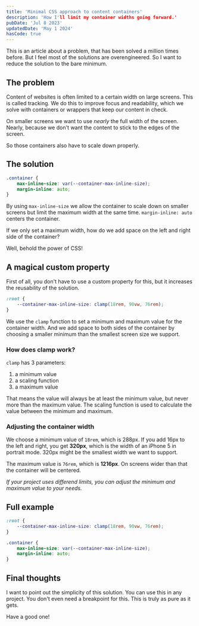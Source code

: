 ```yaml
---
title: 'Minimal CSS approach to content containers'
description: 'How I'll limit my container widths going forward.'
pubDate: 'Jul 8 2023'
updatedDate: 'May 1 2024'
hasCode: true
---
```


This is an article about a problem, that has been solved a million times before.
But I feel most of the solutions are overengineered.
So I want to reduce the solution to the bare minimum.

## The problem

Content of websites is often limited to a certain width on large screens. This is called tracking.
We do this to improve focus and readability, which we solve with containers or wrappers that keep our content in check.

On smaller screens we want to use _nearly_ the full width of the screen.
Nearly, because we don't want the content to stick to the edges of the screen.

So those containers also have to scale down properly.

## The solution

```css
.container {
	max-inline-size: var(--container-max-inline-size);
	margin-inline: auto;
}
```

By using `max-inline-size` we allow the container to scale down on smaller screens but limit the maximum width at the same time. `margin-inline: auto` centers the container.

If we only set a maximum width, how do we add space on the left and right side of the container?

Well, behold the power of CSS!

## A magical custom property

First of all, you don't have to use a custom property for this, but it increases the reusability of the solution.

```css
:root {
	--container-max-inline-size: clamp(18rem, 90vw, 76rem);
}
```

We use the `clamp` function to set a minimum and maximum value for the container width.
And we add space to both sides of the container by choosing a smaller minimum than the smallest screen size we support.

### How does clamp work?

`clamp` has 3 parameters:

1. a minimum value
1. a scaling function
1. a maximum value

That means the value will always be at least the minimum value, but never more than the maximum value.
The scaling function is used to calculate the value between the minimum and maximum.

### Adjusting the container width

We choose a minimum value of `18rem`, which is 288px. If you add 16px to the left and right, you get **320px**, which is the width of an iPhone 5 in portrait mode. 320px might be the smallest width we want to support.

The maximum value is `76rem`, which is **1216px**. On screens wider than that the container will be centered.

_If your project uses differend limits, you can adjust the minimum and maximum value to your needs._

## Full example

```css
:root {
	--container-max-inline-size: clamp(18rem, 90vw, 76rem);
}

.container {
	max-inline-size: var(--container-max-inline-size);
	margin-inline: auto;
}
```

## Final thoughts

I want to point out the simplicity of this solution.
You can use this in any project.
You don't even need a breakpoint for this.
This is truly as pure as it gets.

Have a good one!
